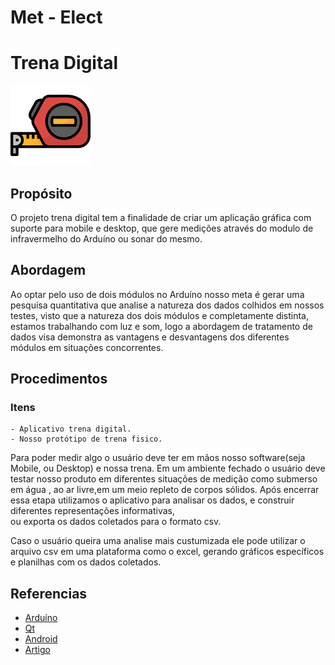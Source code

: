 # Met - Elect
# Trena Digital

![Trena](trena.png)

## Propósito  

O projeto trena digital tem a finalidade de criar um aplicação gráfica com suporte para mobile e desktop, 
que gere medições através do modulo de infravermelho do Arduíno ou sonar do mesmo.

## Abordagem 

Ao optar pelo uso de dois módulos no Arduíno nosso meta é gerar uma pesquisa quantitativa que analise a 
natureza dos dados colhidos em nossos testes, visto que a natureza dos dois módulos e completamente 
distinta, estamos trabalhando com luz e som, logo a abordagem de tratamento de dados visa demonstra as 
vantagens e desvantagens dos diferentes módulos em situações concorrentes.

## Procedimentos

### Itens 
    - Aplicativo trena digital.
    - Nosso protótipo de trena fisico.

Para poder medir algo o usuário deve ter em mãos nosso software(seja Mobile, ou Desktop) e nossa trena.
Em um ambiente fechado o usuário deve testar nosso produto em diferentes situações de medição 
como submerso em água , ao ar livre,em um meio repleto de corpos sólidos. Após encerrar essa etapa 
utilizamos  o aplicativo para analisar os dados, e construir diferentes representações informativas,  
ou exporta os dados coletados para o formato csv.

Caso o usuário queira uma analise mais custumizada ele pode utilizar o arquivo csv em uma plataforma como 
o excel, gerando gráficos específicos e planilhas com os dados coletados. 

## Referencias  

- [Arduíno](https://docs.arduino.cc/)
- [Qt](https://doc.qt.io/)
- [Android](https://developer.android.com/guide?hl=pt-br)
- [Artigo](https://sol.sbc.org.br/index.php/erbase/article/view/8535)

